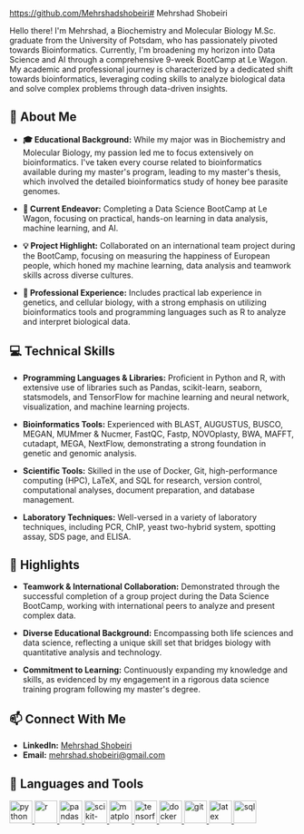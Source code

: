 https://github.com/Mehrshadshobeiri# Mehrshad Shobeiri

Hello there! I'm Mehrshad, a Biochemistry and Molecular Biology M.Sc. graduate from the University of Potsdam, who has passionately pivoted towards Bioinformatics. Currently, I'm broadening my horizon into Data Science and AI through a comprehensive 9-week BootCamp at Le Wagon. My academic and professional journey is characterized by a dedicated shift towards bioinformatics, leveraging coding skills to analyze biological data and solve complex problems through data-driven insights.

## 🚀 About Me

- **🎓 Educational Background:** While my major was in Biochemistry and Molecular Biology, my passion led me to focus extensively on bioinformatics. I've taken every course related to bioinformatics available during my master's program, leading to my master's thesis, which involved the detailed bioinformatics study of honey bee parasite genomes.

- **🌱 Current Endeavor:** Completing a Data Science BootCamp at Le Wagon, focusing on practical, hands-on learning in data analysis, machine learning, and AI.

- **💡 Project Highlight:** Collaborated on an international team project during the BootCamp, focusing on measuring the happiness of European people, which honed my machine learning, data analysis and teamwork skills across diverse cultures.

- **🔬 Professional Experience:** Includes practical lab experience in genetics, and cellular biology, with a strong emphasis on utilizing bioinformatics tools and programming languages such as R to analyze and interpret biological data.

## 💻 Technical Skills

- **Programming Languages & Libraries:** Proficient in Python and R, with extensive use of libraries such as Pandas, scikit-learn, seaborn, statsmodels, and TensorFlow for machine learning and neural network, visualization, and machine learning projects.

- **Bioinformatics Tools:** Experienced with BLAST, AUGUSTUS, BUSCO, MEGAN, MUMmer & Nucmer, FastQC, Fastp, NOVOplasty, BWA, MAFFT, cutadapt, MEGA, NextFlow, demonstrating a strong foundation in genetic and genomic analysis.

- **Scientific Tools:** Skilled in the use of Docker, Git, high-performance computing (HPC), LaTeX, and SQL for research, version control, computational analyses, document preparation, and database management.

- **Laboratory Techniques:** Well-versed in a variety of laboratory techniques, including PCR, ChIP, yeast two-hybrid system, spotting assay, SDS page, and ELISA.

## 🌟 Highlights

- **Teamwork & International Collaboration:** Demonstrated through the successful completion of a group project during the Data Science BootCamp, working with international peers to analyze and present complex data.

- **Diverse Educational Background:** Encompassing both life sciences and data science, reflecting a unique skill set that bridges biology with quantitative analysis and technology.

- **Commitment to Learning:** Continuously expanding my knowledge and skills, as evidenced by my engagement in a rigorous data science training program following my master's degree.

## 📫 Connect With Me

- **LinkedIn:** [Mehrshad Shobeiri](https://www.linkedin.com/in/mehrshad-shobeiri-3a03a0114/)
- **Email:** [mehrshad.shobeiri@gmail.com](mailto:mehrshad.shobeiri@gmail.com)



## 💼 Languages and Tools


<p align="left">
  <!-- Python -->
  <a href="https://www.python.org" target="_blank">
    <img src="https://img.icons8.com/color/48/000000/python.png" alt="python" width="40" height="40"/>
  </a>
  
  <!-- R -->
  <a href="https://www.r-project.org/" target="_blank">
    <img src="https://www.r-project.org/logo/Rlogo.png" alt="r" width="40" height="40"/>
  </a>
  
  <!-- Pandas -->
  <a href="https://pandas.pydata.org/" target="_blank">
    <img src="https://pandas.pydata.org/static/img/pandas_mark.svg" alt="pandas" width="40" height="40"/>
  </a>
  
  <!-- scikit-learn -->
  <a href="https://scikit-learn.org/" target="_blank">
    <img src="https://icon.icepanel.io/Technology/svg/scikit-learn.svg" alt="scikit-learn" width="40" height="40"/>
  </a>

  <!-- matplotlib -->
  <a href="https://seaborn.pydata.org/" target="_blank">
    <img src="https://upload.wikimedia.org/wikipedia/commons/8/84/Matplotlib_icon.svg" alt="matplotlib" width="40" height="40"/>
  </a>
  
  
  <!-- TensorFlow -->
  <a href="https://www.tensorflow.org/" target="_blank">
    <img src="https://seeklogo.com/images/T/tensorflow-logo-AE5100E55E-seeklogo.com.png" alt="tensorflow" width="40" height="40"/>
  </a>
  
  <!-- Docker -->
  <a href="https://www.docker.com/" target="_blank">
    <img src="https://cdn.worldvectorlogo.com/logos/docker.svg" alt="docker" width="40" height="40"/>
  </a>
  
  <!-- Git -->
  <a href="https://git-scm.com/" target="_blank">
    <img src="https://seeklogo.com/images/G/git-logo-CD8D6F1C09-seeklogo.com.png" alt="git" width="40" height="40"/>
  </a>
  
  <!-- LaTeX -->
  <a href="https://www.latex-project.org/" target="_blank">
    <img src="https://banner2.cleanpng.com/20180821/alw/kisspng-latex-font-pgf-tiik-iz-javascript-node-js-icnfa-amp-apos-16-paper-submission-5b7c5d5411d108.128956821534877012073.jpg" alt="latex" width="40" height="40"/>
  </a>
  
  <!-- SQL -->
  <a href="https://www.mysql.com/" target="_blank">
    <img src="https://www.svgrepo.com/show/303251/mysql-logo.svg" alt="sql" width="40" height="40"/>
  </a>
</p>


